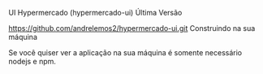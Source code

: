 UI Hypermercado (hypermercado-ui)
Última Versão

https://github.com/andrelemos2/hypermercado-ui.git
Construindo na sua máquina

Se você quiser ver a aplicação na sua máquina é somente necessário nodejs e npm.
